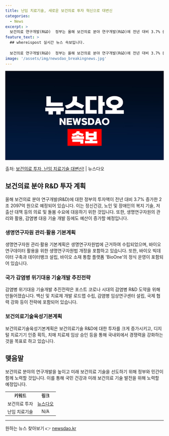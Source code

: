 ```yaml
---
title: 난임 치료기술, 새로운 보건의료 투자 혁신으로 대변신
categories:
  - News
excerpt: >
  보건의료 연구개발(R&D)  정부는 올해 보건의료 분야 연구개발(R&D)에 전년 대비 3.7% 증가한 2조 …
feature_text: >
  ## whereispost 실시간 뉴스 속보입니다.

  보건의료 연구개발(R&D)  정부는 올해 보건의료 분야 연구개발(R&D)에 전년 대비 3.7% 증가한 2조 …
image: '/assets/img/newsdao_breakingnews.jpg'
---
```


![뉴스다오 속보](/assets/img/newsdao_breakingnews.jpg)

<p>출처: <a href="https://newsdao.kr/4175" rel="dofollow">보건의료 투자, 난임 치료기술 대변신!</a> | 뉴스다오</p>

<h2 data-ke-size="size26">보건의료 분야 R&D 투자 계획</h2>
<p data-ke-size="size16">올해 보건의료 분야 연구개발(R&D)에 대한 정부의 투자액이 전년 대비 3.7% 증가한 2조 2097억 원으로 예정되어 있습니다. 이는 정신건강, 노인 및 장애인의 복지 기술, 저출산 대책 등의 의료 및 돌봄 수요에 대응하기 위한 것입니다. 또한, 생명연구자원의 관리와 활용, 감염병 대응 기술 개발 등에도 예산이 증가할 예정입니다.</p>

<h3>생명연구자원 관리·활용 기본계획</h3>
<p data-ke-size="size16">생명연구자원 관리·활용 기본계획은 생명연구자원법에 근거하여 수립되었으며, 바이오 연구데이터 활용을 위한 생명연구자원법 개정을 포함하고 있습니다. 또한, 바이오 빅데이터 구축과 데이터뱅크 설립, 바이오 소재 통합 플랫폼 'BioOne'의 정식 운영이 포함되어 있습니다.</p>

<h3>국가 감염병 위기대응 기술개발 추진전략</h3>
<p data-ke-size="size16">감염병 위기대응 기술개발 추진전략은 포스트 코로나 시대의 감염병 R&D 도약을 위해 만들어졌습니다. 백신 및 치료제 개발 로드맵 수립, 감염병 임상연구센터 설립, 국제 협력 강화 등이 전략에 포함되어 있습니다.</p>

<h3>보건의료기술육성기본계획</h3>
<p data-ke-size="size16">보건의료기술육성기본계획은 보건의료기술 R&D에 대한 투자를 크게 증가시키고, 디지털 치료기기 인증 획득, 치매 치료제 임상 승인 등을 통해 국내외에서 경쟁력을 강화하는 것을 목표로 하고 있습니다.</p>

<h2 data-ke-size="size26">맺음말</h2>
<p data-ke-size="size16">보건의료 분야의 연구개발을 높이고 미래 보건의료 기술을 선도하기 위해 정부와 민간이 함께 노력할 것입니다. 이를 통해 국민 건강과 미래 보건의료 기술 발전을 위해 노력할 예정입니다.</p>

<table>
    <tbody>
        <tr>
            <td style="text-align: center; height: 17px;"><b>키워드</b></td>
            <td style="text-align: center; height: 17px;"><b>링크</b></td>
        </tr>
        <tr>
            <td style="text-align: center; height: 17px;">보건의료 투자</td>
            <td style="text-align: center; height: 17px;"><a href="https://newsdao.kr/4175">뉴스다오</a></td>
        </tr>
        <tr>
            <td style="text-align: center; height: 17px;">난임 치료기술</td>
            <td style="text-align: center; height: 17px;">N/A</td>
        </tr>
    </tbody>
</table>
<hr> 

원하는 뉴스 찾아보기 👉 <a href="https://newsdao.kr" rel="dofollow">newsdao.kr</a>


